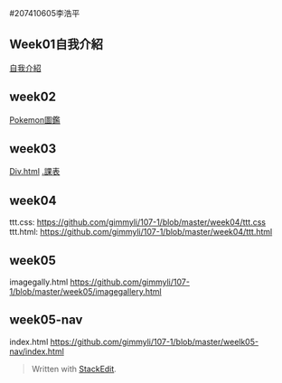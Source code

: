 #207410605李浩平
## Week01自我介紹
[自我介紹](https://github.com/gimmyli/107-1/blob/master/w01/inteo.html)
## week02
[Pokemon圖鑑](https://github.com/gimmyli/107-1/blob/master/week02/w02/table.html)
## week03
[Div.html](https://github.com/gimmyli/107-1/blob/master/week03/div.html)
[.課表](https://github.com/gimmyli/107-1/blob/master/week03/intor.html)
## week04
ttt.css:
https://github.com/gimmyli/107-1/blob/master/week04/ttt.css
ttt.html:
https://github.com/gimmyli/107-1/blob/master/week04/ttt.html
## week05
imagegally.html
https://github.com/gimmyli/107-1/blob/master/week05/imagegallery.html
## week05-nav
index.html
https://github.com/gimmyli/107-1/blob/master/weelk05-nav/index.html
> Written with [StackEdit](https://stackedit.io/).
<!--stackedit_data:
eyJoaXN0b3J5IjpbLTgxNzA0NjI5MSw0MTg5NzE0MzYsLTIxMD
UzNDY0NTBdfQ==
-->